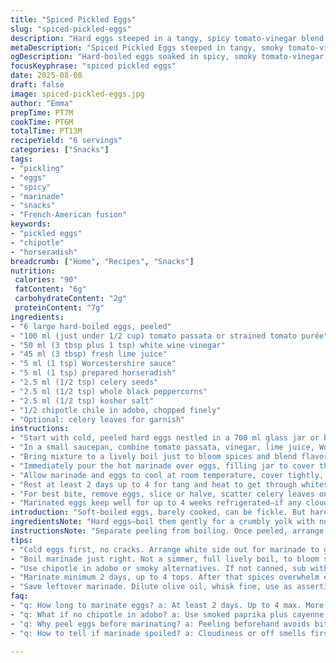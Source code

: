 ```yaml
---
title: "Spiced Pickled Eggs"
slug: "spiced-pickled-eggs"
description: "Hard eggs steeped in a tangy, spicy tomato-vinegar blend with horseradish and smoked paprika. The marinade balances sharpness from white wine vinegar and lemon juice with umami hits from Worcestershire and a hint of smoky heat from chipotle chili. Whole peppercorns and celery seeds offer earthy crunch. After heating the marinade to bloom the spices, pour over peeled boiled eggs, chill for flavors to deepen. Perfect for snacking or jazzing up salads; eggs store refrigerated up to a month. A quick savory bite with punch."
metaDescription: "Spiced Pickled Eggs steeped in tangy, smoky tomato-vinegar marinade with horseradish, chipotle, peppercorn crunch; chill to deepen flavor over days."
ogDescription: "Hard-boiled eggs soaked in spicy, smoky tomato-vinegar mix with horseradish and chipotle; peppercorns pop under teeth. Marinate cold, chill well, slice to serve."
focusKeyphrase: "spiced pickled eggs"
date: 2025-08-08
draft: false
image: spiced-pickled-eggs.jpg
author: "Emma"
prepTime: PT7M
cookTime: PT6M
totalTime: PT13M
recipeYield: "6 servings"
categories: ["Snacks"]
tags:
- "pickling"
- "eggs"
- "spicy"
- "marinade"
- "snacks"
- "French-American fusion"
keywords:
- "pickled eggs"
- "chipotle"
- "horseradish"
breadcrumb: ["Home", "Recipes", "Snacks"]
nutrition: 
 calories: "90"
 fatContent: "6g"
 carbohydrateContent: "2g"
 proteinContent: "7g"
ingredients:
- "6 large hard-boiled eggs, peeled"
- "100 ml (just under 1/2 cup) tomato passata or strained tomato purée"
- "50 ml (3 tbsp plus 1 tsp) white wine vinegar"
- "45 ml (3 tbsp) fresh lime juice"
- "5 ml (1 tsp) Worcestershire sauce"
- "5 ml (1 tsp) prepared horseradish"
- "2.5 ml (1/2 tsp) celery seeds"
- "2.5 ml (1/2 tsp) whole black peppercorns"
- "2.5 ml (1/2 tsp) kosher salt"
- "1/2 chipotle chile in adobo, chopped finely"
- "Optional: celery leaves for garnish"
instructions:
- "Start with cold, peeled hard eggs nestled in a 700 ml glass jar or bowl — no cracks, no whites peeking out."
- "In a small saucepan, combine tomato passata, vinegar, lime juice, Worcestershire, horseradish, celery seeds, peppercorns, salt, and chopped chipotle."
- "Bring mixture to a lively boil just to bloom spices and blend flavors; bubbles should rapidly form, not a simmer."
- "Immediately pour the hot marinade over eggs, filling jar to cover them completely; expect slight bubbling sounds as heat meets cold eggs."
- "Allow marinade and eggs to cool at room temperature, cover tightly, then chill in fridge."
- "Rest at least 2 days up to 4 for tang and heat to get through whites; eggs darken, marinade thickens slightly."
- "For best bite, remove eggs, slice or halve, scatter celery leaves on top for green freshness and crunch contrast."
- "Marinated eggs keep well for up to 4 weeks refrigerated—if any cloudiness or off-smells, toss immediately."
introduction: "Soft-boiled eggs, barely cooked, can be fickle. But hard boiled, that’s a canvas begging for acid and spice. Pickling eggs is old school, simple, but done right it’s complex. I’ve swapped out jalapeño for chipotle here—smokier, deeper heat that wakes the tomato’s sweetness and horseradish’s punch. Tomato passata over straight tomato juice for thickness, heft. Vinegar and lime juice? Both for layered tartness, not just sourness. Worcestershire sneaks in savory notes, like umami whispers. Seeds and peppercorns grind little bursts under teeth, celery leaves a fresh snap. No em dashes—sometimes things need commas or semicolons; chopping steps feels like chopping flavors. It’s about the sizzle of hot marinade hitting cold eggs, the smells twisting up your kitchen, sharp with lemon, smoky with chipotle, subtle crunch in bite. Know the signs—deep ruby color, soft but tangy white texture. Marinating eggs is an art, not a rush."
ingredientsNote: "Hard eggs—boil them gently for a crumbly yolk with no green ring. Cold water shock stops them cooking, dries shell for easier peeling. Substitute tomato passata for canned crushed tomatoes if needed—just blitz smooth with blender first. Lime juice can swap with fresh lemon but lime adds brightness I prefer. Chipotle in adobo can be tricky; use canned chili or smoked paprika plus a pinch of cayenne if unavailable. Worcestershire adds savory depth; tamari or soy sauce can replace if vegan or out. Celery seeds and whole peppercorns are crucial for texture contrasts and aromatics—don't grind beforehand or lose that pop under teeth. Salt adjusts flavor intensity—use kosher or sea salt, skip table salt. Celery leaves for garnish can be parsley or fresh dill to shift herb profile if you dislike celery’s aroma. Always use clear glass container for even marinade coverage and easy color checking."
instructionsNote: "Separate peeling from boiling. Once peeled, arrange eggs so white surfaces face outward for maximum marinade contact. Heating the marinade is crucial; it softens spices releasing oils and dissolves salt and horseradish evenly. Watch the boil—not too long or tomato reduces too much, thickens wrong. Pour marinade hot over cold eggs to start infusion, then chill quickly to avoid off smells and bacterial growth. Cover jar tightly to prevent fridge odors seeping in, but don’t seal air-tight if using a plastic lid—pressure can build. Marinating longer than 2 days deepens flavor and color, but beyond 4 days spices dominate, egg tethers vanish. Check for cloudy liquid—sign of spoilage, toss if seen. When ready, slice with serrated knife for clean edges. Use celery leaves not just for looks but cut richness and add fresh herbal notes. Reserve marinade: diluted with olive oil, it doubles as an assertive salad dressing. Simple tweaks in timing or ingredients here completely shift flavor profile—play with it once comfortable."
tips:
- "Cold eggs first, no cracks. Arrange white side out for marinade to grab fullest. Jar needs glass; plastic hides color shifting, smells weird. Peeling done early means no peeling mess in marinade later. After pour, bubbles happen—hot hits cold. That’s scent bloom and spice soften. Do not stir post-pour or marinate hue freaks out."
- "Boil marinade just right. Not a simmer, full lively boil, to bloom spices—celery seeds pop flavor, peppercorns soften skins. Overheat and tomato thickens wrong, masks brightness. Quick pour after boil crucial; slow cooling dulls horseradish punch and chipotle smokiness. Timing here defines final flavor shadows in eggs."
- "Use chipotle in adobo or smoky alternatives. If not canned, sub with smoked paprika plus tiny cayenne, rough but same deep heat. Worcestershire adds umami whispers; tamari or soy sauce get close when vegan or out. Lime juice over lemon gives brighter zip—lemon can dull the edges a bit. Adjust salt last; kosher salt preferred, table salt too sharp here."
- "Marinate minimum 2 days, up to 4 tops. After that spices overwhelm egg texture. Color deepens ruby, whites turn tangy-soft, yolk stays firm. Passage under fridge chill important; keep jar closed but vent plastic lids slightly to avoid pressure build-up. Any cloudiness, smells off - toss. No risks with eggs and acid blends."
- "Save leftover marinade. Dilute olive oil, whisk fine, use as assertive dressing. Celery leaves garnish - swap parsley or dill if celery aroma offends. Crunch contrast and fresh notes not just looks. Slice eggs with serrated to avoid tearing whites; good presentation changes perception of simple snack. Timing flavor shifts big deal here."
faq:
- "q: How long to marinate eggs? a: At least 2 days. Up to 4 max. More means spice takes over texture. Color shifts ruby, soft white texture. Refrigerator only. Not airtight; plastic lids vent needed or jar lids snug."
- "q: What if no chipotle in adobo? a: Use smoked paprika plus cayenne pinch. Different but close smoky heat. Fresh jalapeño more sharp, less depth. Avoid plain chili powders; lose smoky earthiness. Adjust horseradish if milder chipotle sub used."
- "q: Why peel eggs before marinating? a: Peeling beforehand avoids bitter white detachment inside jar. White surface contact with acid crucial for flavor. Cracked eggs leak white and ruin batch. Cold shock after boiling aids peeling, prevent green yolk ring."
- "q: How to tell if marinade spoiled? a: Cloudiness or off smells first flag. Discard immediately, no taste test. Check fridge temps. Acid delays but doesn’t stop spoilage. If unsure, toss. No second chances with eggs and acid-based marinades."

---
```

